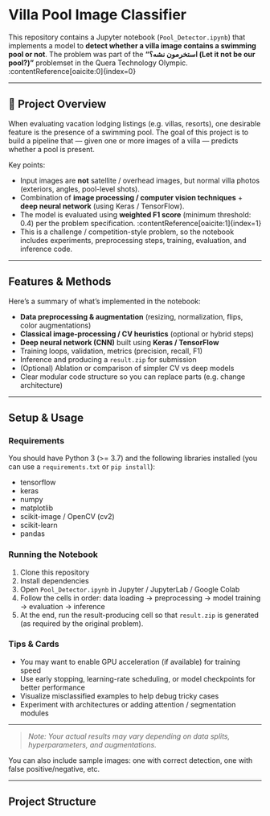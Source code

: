 # Villa Pool Image Classifier

This repository contains a Jupyter notebook (`Pool_Detector.ipynb`) that implements a model to **detect whether a villa image contains a swimming pool or not**. The problem was part of the **“استخرمون نشه؟ (Let it not be our pool?)”** problemset in the Quera Technology Olympic. :contentReference[oaicite:0]{index=0}

---

## 🧠 Project Overview

When evaluating vacation lodging listings (e.g. villas, resorts), one desirable feature is the presence of a swimming pool. The goal of this project is to build a pipeline that — given one or more images of a villa — predicts whether a pool is present.

Key points:

- Input images are **not** satellite / overhead images, but normal villa photos (exteriors, angles, pool-level shots).  
- Combination of **image processing / computer vision techniques** + **deep neural network** (using Keras / TensorFlow).  
- The model is evaluated using **weighted F1 score** (minimum threshold: 0.4) per the problem specification. :contentReference[oaicite:1]{index=1}  
- This is a challenge / competition-style problem, so the notebook includes experiments, preprocessing steps, training, evaluation, and inference code.

---

## Features & Methods

Here’s a summary of what’s implemented in the notebook:

- **Data preprocessing & augmentation** (resizing, normalization, flips, color augmentations)  
- **Classical image-processing / CV heuristics** (optional or hybrid steps)  
- **Deep neural network (CNN)** built using **Keras / TensorFlow**  
- Training loops, validation, metrics (precision, recall, F1)  
- Inference and producing a `result.zip` for submission  
- (Optional) Ablation or comparison of simpler CV vs deep models  
- Clear modular code structure so you can replace parts (e.g. change architecture)

---

## Setup & Usage

### Requirements

You should have Python 3 (>= 3.7) and the following libraries installed (you can use a `requirements.txt` or `pip install`):

- tensorflow  
- keras  
- numpy  
- matplotlib  
- scikit-image / OpenCV (cv2)  
- scikit-learn  
- pandas  

### Running the Notebook

1. Clone this repository  
2. Install dependencies  
3. Open `Pool_Detector.ipynb` in Jupyter / JupyterLab / Google Colab  
4. Follow the cells in order: data loading → preprocessing → model training → evaluation → inference  
5. At the end, run the result-producing cell so that `result.zip` is generated (as required by the original problem).  

### Tips & Cards

- You may want to enable GPU acceleration (if available) for training speed  
- Use early stopping, learning-rate scheduling, or model checkpoints for better performance  
- Visualize misclassified examples to help debug tricky cases  
- Experiment with architectures or adding attention / segmentation modules

---

> *Note: Your actual results may vary depending on data splits, hyperparameters, and augmentations.*

You can also include sample images: one with correct detection, one with false positive/negative, etc.

---

## Project Structure

